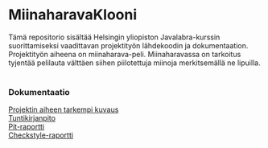 ﻿# MiinaharavaKlooni
 
Tämä repositorio sisältää Helsingin yliopiston Javalabra-kurssin suorittamiseksi vaadittavan projektityön lähdekoodin ja dokumentaation. Projektityön aiheena on miinaharava-peli. Miinaharavassa on tarkoitus tyjentää pelilauta välttäen siihen piilotettuja miinoja merkitsemällä ne lipuilla. 
<br />
<br />

### Dokumentaatio
[Projektin aiheen tarkempi kuvaus](dokumentaatio/aiheenKuvausJaRakenne.md)
<br />
[Tuntikirjanpito](dokumentaatio/tuntikirjanpito.md)
<br />
[Pit-raportti](https://htmlpreview.github.io/?https://github.com/mevid93/MiinaharavaKlooni/blob/master/dokumentaatio/pit/201610060948/index.html)
<br />
[Checkstyle-raportti](https://htmlpreview.github.io/?https://github.com/mevid93/MiinaharavaKlooni/blob/master/dokumentaatio/checkstyle/checkstyle.html)
